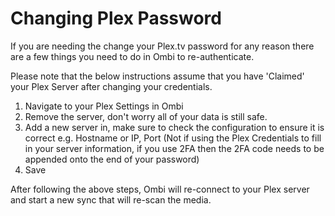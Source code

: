# Changing Plex Password

If you are needing the change your Plex.tv password for any reason there are a few things you need to do in Ombi to re-authenticate.

Please note that the below instructions assume that you have 'Claimed' your Plex Server after changing your credentials.

1. Navigate to your Plex Settings in Ombi
1. Remove the server, don't worry all of your data is still safe.
1. Add a new server in, make sure to check the configuration to ensure it is correct e.g. Hostname or IP, Port (Not if using the Plex Credentials to fill in your server information, if you use 2FA then the 2FA code needs to be appended onto the end of your password)
1. Save

After following the above steps, Ombi will re-connect to your Plex server and start a new sync that will re-scan the media.